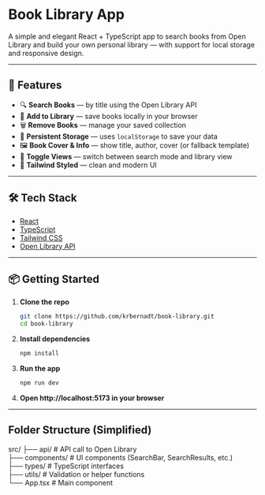 # Book Library App

A simple and elegant React + TypeScript app to search books from Open Library and build your own personal library — with support for local storage and responsive design.


---

## 🚀 Features

- 🔍 **Search Books** — by title using the Open Library API
- 📘 **Add to Library** — save books locally in your browser
- 🗑️ **Remove Books** — manage your saved collection
- 💾 **Persistent Storage** — uses `localStorage` to save your data
- 🖼️ **Book Cover & Info** — show title, author, cover (or fallback template)
- 🧭 **Toggle Views** — switch between search mode and library view
- 🌈 **Tailwind Styled** — clean and modern UI

---

## 🛠️ Tech Stack

- [React](https://reactjs.org/)
- [TypeScript](https://www.typescriptlang.org/)
- [Tailwind CSS](https://tailwindcss.com/)
- [Open Library API](https://openlibrary.org/developers/api)

---

## 📦 Getting Started

1. **Clone the repo**
   ```bash
   git clone https://github.com/krbernadt/book-library.git
   cd book-library
   
2. **Install dependencies**
   ```bash
   npm install

3. **Run the app**
   ```bash
   npm run dev

4. **Open http://localhost:5173 in your browser**

---

## Folder Structure (Simplified)

src/
├── api/              # API call to Open Library  
├── components/       # UI components (SearchBar, SearchResults, etc.)  
├── types/            # TypeScript interfaces  
├── utils/            # Validation or helper functions  
└── App.tsx           # Main component

  


